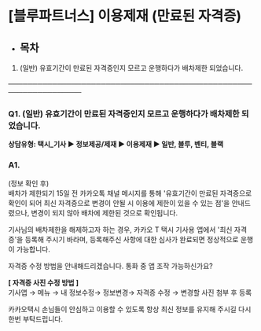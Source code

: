 # [블루파트너스] 이용제재 (만료된 자격증)

* **목차**
  ------

1. (일반) 유효기간이 만료된 자격증인지 모르고 운행하다가 배차제한 되었습니다.

─────────────────────────────────────────────────────────────────

### **Q1. (일반) 유효기간이 만료된 자격증인지 모르고 운행하다가 배차제한 되었습니다.**

**상담유형: 택시\_기사 ▶ 정보제공/제재 ▶ 이용제재 ▶ 일반, 블루, 벤티, 블랙**

### **A1.**

(정보 확인 후)  
배차가 제한되기 15일 전 카카오톡 채널 메시지를 통해 '유효기간이 만료된 자격증으로 확인이 되어 최신 자격증으로 변경이 안될 시 이용에 제한이 있을 수 있는 점'을 안내드렸으나, 변경이 되지 않아 배차에 제한된 것으로 확인됩니다.

기사님의 배차제한을 해제하고자 하는 경우, 카카오 T 택시 기사용 앱에서 '최신 자격증'을 등록해 주시기 바라며, 등록해주신 사항에 대한 심사가 완료되면 정상적으로 운행이 가능합니다.

자격증 수정 방법을 안내해드리겠습니다. 통화 중 앱 조작 가능하신가요?

**[ 자격증 사진 수정 방법 ]**  
기사앱 → 메뉴 → 내 정보수정→ 정보변경→ 자격증 수정 → 변경할 사진 첨부 후 등록

카카오택시 손님들이 안심하고 이용할 수 있도록 항상 최신 정보를 유지해 주시길 다시 한번 부탁드립니다.